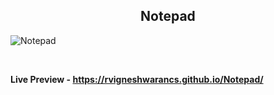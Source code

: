 <h2 align = "center">Notepad</h2>

![Notepad](https://user-images.githubusercontent.com/112814057/210492219-7a7e5b7e-5d30-4632-900e-d6d25c605ff7.png)

<br>

**Live Preview - https://rvigneshwarancs.github.io/Notepad/**
